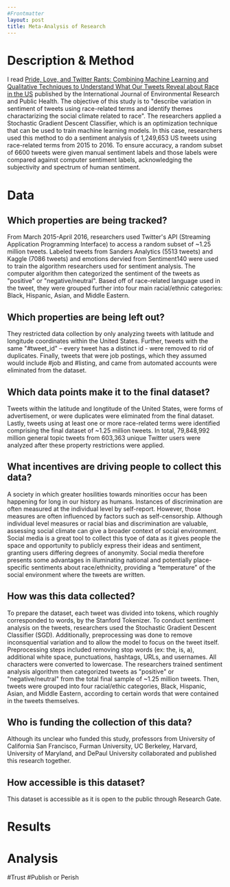 ```yaml
---
#Frontmatter
layout: post
title: Meta-Analysis of Research
---
```


# Description & Method 
I read [Pride, Love, and Twitter Rants: Combining Machine Learning and Qualitative Techniques to Understand What Our Tweets Reveal about Race in the US](https://www.researchgate.net/publication/333231572_Pride_Love_and_Twitter_Rants_Combining_Machine_Learning_and_Qualitative_Techniques_to_Understand_What_Our_Tweets_Reveal_about_Race_in_the_US) published by the International Journal of Environmental Research and Public Health.  The objective of this study is to "describe variation in sentiment of tweets using race-related terms and identify themes charactarizing the social climate related to race". The researchers applied a Stochastic Gradient Descent Classifier, which is an optimization technique that can be used to train machine learning models. In this case, researchers used this method to do a sentiment analysis of 1,249,653 US tweets using race-related terms from 2015 to 2016. To ensure accuracy, a random subset of 6600 tweets were given manual sentiment labels and those labels were compared against computer sentiment labels, acknowledging the subjectivity and spectrum of human sentiment.

# Data 

## Which properties are being tracked?
From March 2015-April 2016, researchers used Twitter's API (Streaming Application Programming Interface) to access a random subset of ~1.25 million tweets. Labeled tweets from Sanders Analytics (5513 tweets) and Kaggle (7086 tweets) and emotions dervied from Sentiment140 were used to train the algorithm researchers used for sentiment analysis. The computer algorithm then categorized the sentiment of the tweets as "positive" or "negative/neutral". Based off of race-related language used in the tweet, they were grouped further into four main racial/ethnic categories: Black, Hispanic, Asian, and Middle Eastern. 

## Which properties are being left out?
They restricted data collection by only analyzing tweets with latitude and longitude coordinates within the United States. Further, tweets with the same "#tweet_id" – every tweet has a distinct id - were removed to rid of duplicates. Finally, tweets that were job postings, which they assumed would include #job and #listing, and came from automated accounts were eliminated from the dataset. 

## Which data points make it to the final dataset?
Tweets within the latitude and longtitude of the United States, were forms of advertisement, or were duplicates were eliminated from the final dataset. Lastly, tweets using at least one or more race-related terms were identified comprising the final dataset of ~1.25 million tweets. In total, 79,848,992 million general topic tweets from 603,363 unique Twitter users were analyzed after these property restrictions were applied. 

## What incentives are driving people to collect this data?
A society in which greater hosilities towards minorities occur has been happening for long in our history as humans. Instances of discrimination are often measured at the individual level by self-report. However, those measures are often influenced by factors such as self-censorship. Although individual level measures or racial bias and discrimination are valuable, assessing social climate can give a broader context of social environment. Social media is a great tool to collect this tyoe of data as it gives people the space and opportunity to publicly express their ideas and sentiment, granting users differing degrees of anonymity. Social media therefore presents some advantages in illuminating national and potentially place-specific sentiments about race/ethnicity, providing a “temperature” of the social environment where the tweets are written.

## How was this data collected?
To prepare the dataset, each tweet was divided into tokens, which roughly corresponded to words, by the Stanford Tokenizer. To conduct sentiment analysis on the tweets, researchers used the Stochastic Gradient Descent Classifier (SGD). Additionally, preprocessing was done to remove inconsquential variation and to allow the model to focus on the tweet itself. Preprocessing steps included removing stop words (ex: the, is, a), additional white space, punctuations, hashtags, URLs, and usernames. All characters were converted to lowercase. The researchers trained sentiment analysis algorithm then categorized tweets as "positive" or "negative/neutral" from the total final sample of ~1.25 million tweets. Then, tweets were grouped into four racial/ethic categories, Black, Hispanic, Asian, and Middle Eastern, according to certain words that were contained in the tweets themselves. 

 ## Who is funding the collection of this data?
Although its unclear who funded this study, professors from University of California San Francisco, Furman University, UC Berkeley, Harvard, University of Maryland, and DePaul University collaborated and published this research together. 

 ## How accessible is this dataset?
This dataset is accessible as it is open to the public through Research Gate.

# Results 


# Analysis 
#Trust
#Publish or Perish